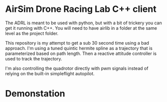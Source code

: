 # AirSim Drone Racing Lab C++ client

The ADRL is meant to be used with python, but with a bit of trickery you can get it running with C++. You will need to have airlib in a folder at the same level as the project folder.

This repository is my attempt to get a sub 30 second time using a bad approach. I'm using a tuned quintic hermite spline as a trajectory that is parameterized based on path length. Then a reactive attitude controller is used to track the trajectory.

I'm also controlling the quadrotor directly with pwm signals instead of relying on the built-in simpleflight autopilot.

# Demonstation

